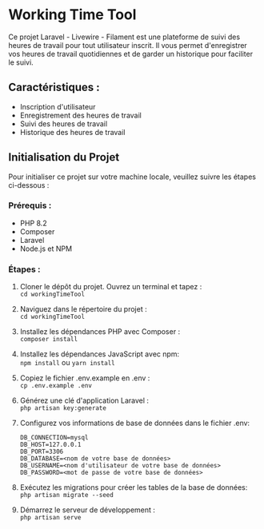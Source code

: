 # Working Time Tool

Ce projet Laravel - Livewire - Filament est une plateforme de suivi des heures de travail pour tout utilisateur inscrit. Il vous permet d'enregistrer vos heures de travail quotidiennes et de garder un historique pour faciliter le suivi.

## Caractéristiques :

- Inscription d'utilisateur
- Enregistrement des heures de travail
- Suivi des heures de travail
- Historique des heures de travail

## Initialisation du Projet

Pour initialiser ce projet sur votre machine locale, veuillez suivre les étapes ci-dessous :

### Prérequis :

- PHP 8.2
- Composer
- Laravel
- Node.js et NPM

### Étapes :

1. Cloner le dépôt du projet. Ouvrez un terminal et tapez :<br>
    ``` cd workingTimeTool ```
2. Naviguez dans le répertoire du projet :<br>
 ``` cd workingTimeTool ```

3. Installez les dépendances PHP avec Composer :<br>
   ``` composer install ```   
4. Installez les dépendances JavaScript avec npm:<br>
   ``` npm install ``` ou ```yarn install ```
5. Copiez le fichier .env.example en .env :<br>
   ```cp .env.example .env```
6. Générez une clé d'application Laravel :<br>
   ```php artisan key:generate```
7. Configurez vos informations de base de données dans le fichier .env: <br>
   ``` 
   DB_CONNECTION=mysql
   DB_HOST=127.0.0.1
   DB_PORT=3306
   DB_DATABASE=<nom de votre base de données>
   DB_USERNAME=<nom d'utilisateur de votre base de données>
   DB_PASSWORD=<mot de passe de votre base de données>
   ```
8. Exécutez les migrations pour créer les tables de la base de données: <br>
   ```php artisan migrate --seed```
9. Démarrez le serveur de développement :<br>
   ```php artisan serve```
<br>
<br>
<br>
